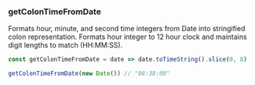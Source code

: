 ### getColonTimeFromDate

Formats hour, minute, and second time integers from Date into stringified colon representation. Formats hour integer to 12 hour clock and maintains digit lengths to match (HH:MM:SS).

```js
const getColonTimeFromDate = date => date.toTimeString().slice(0, 8)
```

```js
getColonTimeFromDate(new Date()) // "08:38:00"
```